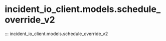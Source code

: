 # incident_io_client.models.schedule_override_v2

::: incident_io_client.models.schedule_override_v2
